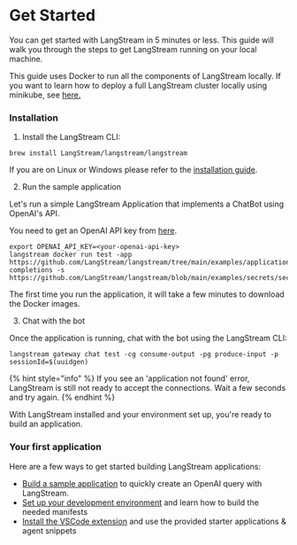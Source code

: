 # Get Started

You can get started with LangStream in 5 minutes or less. This guide will walk you through the steps to get LangStream running on your local machine.

This guide uses Docker to run all the components of LangStream locally. If you want to learn how to deploy a full LangStream cluster locally using minikube, see [here.](installation/get-started-minikube.md)

### Installation

1. Install the LangStream CLI:

```
brew install LangStream/langstream/langstream
```

If you are on Linux or Windows please refer to the [installation guide](installation/langstream-cli.md).

2. Run the sample application

Let's run a simple LangStream Application that implements a ChatBot using OpenAI's API.

You need to get an OpenAI API key from [here](https://beta.openai.com/).

```
export OPENAI_API_KEY=<your-openai-api-key>
langstream docker run test -app https://github.com/LangStream/langstream/tree/main/examples/applications/openai-completions -s https://github.com/LangStream/langstream/blob/main/examples/secrets/secrets.yaml
```

The first time you run the application, it will take a few minutes to download the Docker images.

3. Chat with the bot

Once the application is running, chat with the bot using the LangStream CLI:

```
langstream gateway chat test -cg consume-output -pg produce-input -p sessionId=$(uuidgen)
```

{% hint style="info" %}
If you see an 'application not found' error, LangStream is still not ready to accept the connections. Wait a few seconds and try again.
{% endhint %}

With LangStream installed and your environment set up, you're ready to build an application.

### Your first application

Here are a few ways to get started building LangStream applications:

* [Build a sample application](building-applications/build-a-sample-app.md) to quickly create an OpenAI query with LangStream.
* [Set up your development environment](building-applications/development-environment.md) and learn how to build the needed manifests
* [Install the VSCode extension](https://marketplace.visualstudio.com/items?itemName=DataStax.langstream) and use the provided starter applications & agent snippets
